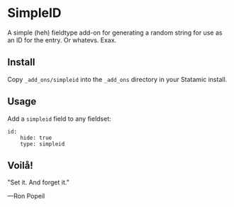 # SimpleID
A simple (heh) fieldtype add-on for generating a random string for use as an ID for the entry. Or whatevs.
Exax.

## Install
Copy `_add_ons/simpleid` into the `_add_ons` directory in your Statamic install.

## Usage
Add a `simpleid` field to any fieldset:

	id:
		hide: true
		type: simpleid

## Voilå!
"Set it. And forget it." 

—Ron Popeil